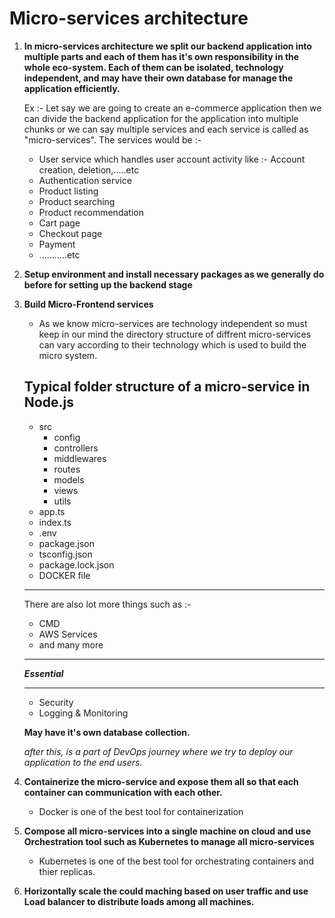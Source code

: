 # Micro-services architecture

1. **In micro-services architecture we split our backend application into multiple parts and each of them has it's own responsibility in the whole eco-system. Each of them can be isolated, technology independent, and may have their own database for manage the application efficiently.**

   Ex :- Let say we are going to create an e-commerce application then we can divide the backend application for the application into multiple chunks or we can say multiple services and each service is called as "micro-services". The services would be :-

   - User service which handles user account activity like :- Account creation, deletion,.....etc
   - Authentication service
   - Product listing
   - Product searching
   - Product recommendation
   - Cart page
   - Checkout page
   - Payment
   - ...........etc

2. **Setup environment and install necessary packages as we generally do before for setting up the backend stage**

3. **Build Micro-Frontend services**

   - As we know micro-services are technology independent so must keep in our mind the directory structure of diffrent micro-services can vary according to their technology which is used to build the micro system.

   ## **Typical folder structure of a micro-service in Node.js**

   - src
     - config
     - controllers
     - middlewares
     - routes
     - models
     - views
     - utils
   - app.ts
   - index.ts
   - .env
   - package.json
   - tsconfig.json
   - package.lock.json
   - DOCKER file

   ***

   There are also lot more things such as :-

   - CMD
   - AWS Services
   - and many more

   ***

   **_Essential_**

   ***

   - Security
   - Logging & Monitoring

   **May have it's own database collection.**

   _after this, is a part of DevOps journey where we try to deploy our application to the end users._

4. **Containerize the micro-service and expose them all so that each container can communication with each other.**

   - Docker is one of the best tool for containerization

5. **Compose all micro-services into a single machine on cloud and use Orchestration tool such as Kubernetes to manage all micro-services**

   - Kubernetes is one of the best tool for orchestrating containers and thier replicas.

6. **Horizontally scale the could maching based on user traffic and use Load balancer to distribute loads among all machines.**
